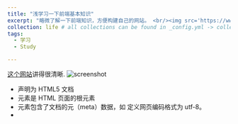 ```yaml
---
title: "浅学习一下前端基本知识"
excerpt: "略微了解一下前端知识，方便构建自己的网站。 <br/><img src='https://www.runoob.com/wp-content/uploads/2013/06/02A7DD95-22B4-4FB9-B994-DDB5393F7F03.jpg'>"
collection: life # all collections can be found in _config.yml -> collections
tags:
  - 学习
  - Study

---
```

[这个网站](https://www.runoob.com/html/html-intro.html)讲得很清晰.
![screenshot](https://www.runoob.com/wp-content/uploads/2013/06/02A7DD95-22B4-4FB9-B994-DDB5393F7F03.jpg)
- <!DOCTYPE html> 声明为 HTML5 文档
- <html> 元素是 HTML 页面的根元素
- <head> 元素包含了文档的元（meta）数据，如 <meta charset="utf-8"> 定义网页编码格式为 utf-8。
- <title> 元素描述了文档的标题
- <body> 元素包含了可见的页面内容
- <h1> 元素定义一个大标题
- <p> 元素定义一个段落

## 前端开发
- HTML（结构）：超文本标记语言（Hyper Text Markup Language），决定网页的结构和内容
- CSS（表现）：层叠样式表（Cascading Style Sheets），设定网页的表现样式
- JavaScript（行为）：是一种弱类型脚本语言，其源代码不需经过编译，而是由浏览器解释运行，用于控制网页的行为
